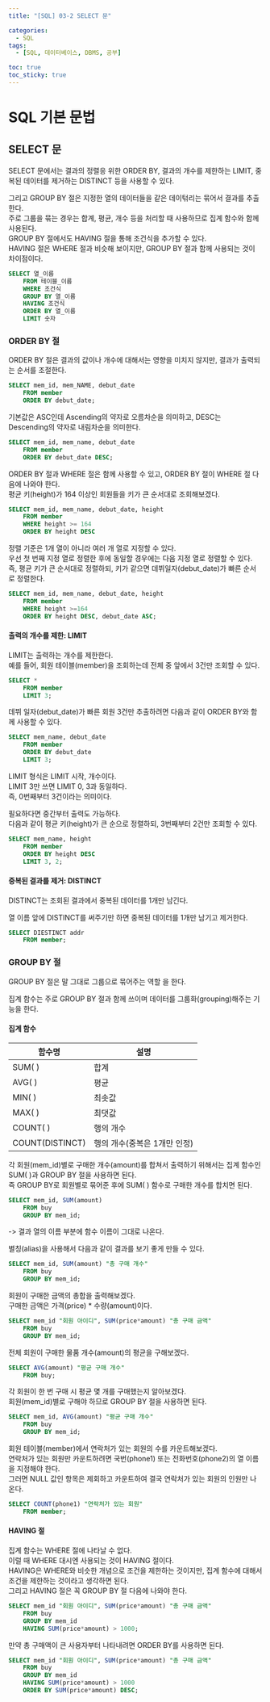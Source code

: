 ```yaml
---
title: "[SQL] 03-2 SELECT 문"

categories: 
  - SQL
tags:
  - [SQL, 데이터베이스, DBMS, 공부]

toc: true
toc_sticky: true
---
```


# SQL 기본 문법


## SELECT 문

SELECT 문에서는 결과의 정렬응 위한 ORDER BY, 결과의 개수를 제한하는 LIMIT, 중복된 데이터를 제거하는 DISTINCT 등을 사용할 수 있다. 

그리고 GROUP BY 절은 지정한 열의 데이터들을 같은 데이턲리는 묶어서 결과를 추출한다. <br> 주로 그룹을 묶는 경우는 합계, 평균, 개수 등을 처리할 때 사용하므로 집계 함수와 함께 사용된다. <br> GROUP BY 절에서도 HAVING 절을 통해 조건식을 추가할 수 있다. <br> HAVING 절은 WHERE 절과 비슷해 보이지만, GROUP BY 절과 함께 사용되는 것이 차이점이다.



```SQL
SELECT 열_이름
    FROM 테이블_이름
    WHERE 조건식
    GROUP BY 열_이름
    HAVING 조건식
    ORDER BY 열_이름
    LIMIT 숫자
```





### ORDER BY 절


ORDER BY 절은 결과의 값이나 개수에 대해서는 영향을 미치지 않지만, 결과가 출력되는 순서를 조절한다. 

```SQL
SELECT mem_id, mem_NAME, debut_date
    FROM member
    ORDER BY debut_date;
```



기본값은 ASC인데 Ascending의 약자로 오름차순을 의미하고, DESC는 Descending의 약자로 내림차순을 의미한다.


```sql
SELECT mem_id, mem_name, debut_date
    FROM member
    ORDER BY debut_date DESC;
```

ORDER BY 절과 WHERE 절은 함께 사용할 수 있고, ORDER BY 절이 WHERE 절 다음에 나와야 한다.  <br> 평균 키(height)가 164 이상인 회원들을 키가 큰 순서대로 조회해보겠다.

```SQL
SELECT mem_id, mem_name, debut_date, height
    FROM member
    WHERE height >= 164
    ORDER BY height DESC
```

정렬 기준은 1개 열이 아니라 여러 개 열로 지정할 수 있다. <br> 우선 첫 번째 지정 열로 정렬한 후에 동일할 경우에는 다음 지정 열로 정렬할 수 있다. <br> 즉, 평균 키가 큰 순서대로 정렬하되, 키가 같으면 데뷔일자(debut_date)가 빠른 순서로 정렬한다.

```sql
SELECT mem_id, mem_name, debut_date, height
    FROM member
    WHERE height >=164
    ORDER BY height DESC, debut_date ASC;
```


#### 출력의 개수를 제한: LIMIT

LIMIT는 출력하는 개수를 제한한다. <br> 예를 들어, 회원 테이블(member)을 조회하는데 전체 중 앞에서 3건만 조회할 수 있다.

```sql
SELECT *
    FROM member
    LIMIT 3;
```

데뷔 일자(debut_date)가 빠른 회원 3건만 추출하려면 다음과 같이 ORDER BY와 함께 사용할 수 있다.

```sql
SELECT mem_name, debut_date
    FROM member
    ORDER BY debut_date
    LIMIT 3;
```

LIMIT 형식은 LIMIT 시작, 개수이다. <br> LIMIT 3만 쓰면 LIMIT 0, 3과 동일하다. <br> 즉, 0번째부터 3건이라는 의미이다.

필요하다면 중간부터 출력도 가능하다. <br> 다음과 같이 평균 키(height)가 큰 순으로 정렬하되, 3번째부터 2건만 조회할 수 있다.

```sql
SELECT mem_name, height
    FROM member
    ORDER BY height DESC
    LIMIT 3, 2;
```

#### 중복된 결과를 제거: DISTINCT

DISTINCT는 조회된 결과에서 중복된 데이터를 1개만 남긴다. 


열 이름 앞에 DISTINCT를 써주기만 하면 중복된 데이터를 1개만 남기고 제거한다. 

```sql
SELECT DIESTINCT addr
    FROM member;
```


### GROUP BY 절

GROUP BY 절은 말 그대로 그룹으로 묶어주는 역할 을 한다. 


집계 함수는 주로 GROUP BY 절과 함께 쓰이며 데이터를 그룹화(grouping)해주는 기능을 한다.

#### 집계 함수

함수명|설명
---|---
SUM( )|합계
AVG( )|평균
MIN( )|최솟값
MAX( )|최댓값
COUNT( )|행의 개수
COUNT(DISTINCT)|행의 개수(중복은 1개만 인정)

각 회원(mem_id)별로 구매한 개수(amount)를 합쳐서 출력하기 위해서는 집계 함수인 SUM( )과 GROUP BY 절을 사용하면 된다. <br> 즉 GROUP BY로 회원별로 묶어준 후에 SUM( ) 함수로 구매한 개수를 합치면 된다.

```SQL
SELECT mem_id, SUM(amount)
    FROM buy
    GROUP BY mem_id;
```
-> 결과 열의 이름 부분에 함수 이름이 그대로 나온다.


별칭(alias)을 사용해서 다음과 같이 결과를 보기 좋게 만들 수 있다.

```SQL
SELECT mem_id, SUM(amount) "총 구매 개수"
    FROM buy
    GROUP BY mem_id;
```


회원이 구매한 금액의 총합을 출력해보겠다. <br> 구매한 금액은 가격(price) * 수량(amount)이다.

```sql
SELECT mem_id "회원 아이디", SUM(price*amount) "총 구매 금액"
    FROM buy 
    GROUP BY mem_id;
```


전체 회원이 구매한 물품 개수(amount)의 평균을 구해보겠다.

```sql
SELECT AVG(amount) "평균 구매 개수"
    FROM buy;
```


각 회원이 한 번 구매 시 평균 몇 개를 구매했는지 알아보겠다. <br> 회원(mem_id)별로 구해야 하므로 GROUP BY 절을 사용하면 된다.

```SQL
SELECT mem_id, AVG(amount) "평균 구매 개수"
    FROM buy
    GROUP BY mem_id;
```

회원 테이블(member)에서 연락처가 있는 회원의 수를 카운트해보겠다. <br> 연락처가 있는 회원만 카운트하려면 국번(phone1) 또는 전화번호(phone2)의 열 이름을 지정해야 한다. <br> 그러면 NULL 값인 항목은 제회하고 카운트하여 결국 연락처가 있는 회원의 인원만 나온다.

```sql
SELECT COUNT(phone1) "연락처가 있는 회원"
    FROM member;
```


#### HAVING 절

집계 함수는 WHERE 절에 나타날 수 없다. <br> 이럴 때 WHERE 대시엔 사용되는 것이 HAVING 절이다. <br> HAVING은 WHERE와 비슷한 개념으로 조건을 제한하는 것이지만, 집계 함수에 대해서 조건을 제한하는 것이라고 생각하면 된다. <br> 그리고 HAVING 절은 꼭 GROUP BY 절 다음에 나와야 한다.

```SQL
SELECT mem_id "회원 아이디", SUM(price*amount) "총 구매 금액"
    FROM buy
    GROUP BY mem_id
    HAVING SUM(price*amount) > 1000;
```

만약 총 구매액이 큰 사용자부터 나타내려면 ORDER BY를 사용하면 된다.

```SQL
SELECT mem_id "회원 아이디", SUM(price*amount) "총 구매 금액"
    FROM buy
    GROUP BY mem_id
    HAVING SUM(price*amount) > 1000
    ORDER BY SUM(price*amount) DESC;
```